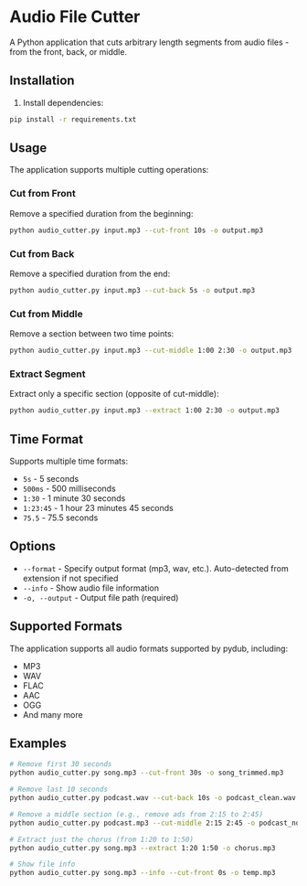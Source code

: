 # Audio File Cutter

A Python application that cuts arbitrary length segments from audio files - from the front, back, or middle.

## Installation

1. Install dependencies:
```bash
pip install -r requirements.txt
```

## Usage

The application supports multiple cutting operations:

### Cut from Front
Remove a specified duration from the beginning:
```bash
python audio_cutter.py input.mp3 --cut-front 10s -o output.mp3
```

### Cut from Back  
Remove a specified duration from the end:
```bash
python audio_cutter.py input.mp3 --cut-back 5s -o output.mp3
```

### Cut from Middle
Remove a section between two time points:
```bash
python audio_cutter.py input.mp3 --cut-middle 1:00 2:30 -o output.mp3
```

### Extract Segment
Extract only a specific section (opposite of cut-middle):
```bash
python audio_cutter.py input.mp3 --extract 1:00 2:30 -o output.mp3
```

## Time Format

Supports multiple time formats:
- `5s` - 5 seconds
- `500ms` - 500 milliseconds  
- `1:30` - 1 minute 30 seconds
- `1:23:45` - 1 hour 23 minutes 45 seconds
- `75.5` - 75.5 seconds

## Options

- `--format` - Specify output format (mp3, wav, etc.). Auto-detected from extension if not specified
- `--info` - Show audio file information
- `-o, --output` - Output file path (required)

## Supported Formats

The application supports all audio formats supported by pydub, including:
- MP3
- WAV
- FLAC
- AAC
- OGG
- And many more

## Examples

```bash
# Remove first 30 seconds
python audio_cutter.py song.mp3 --cut-front 30s -o song_trimmed.mp3

# Remove last 10 seconds  
python audio_cutter.py podcast.wav --cut-back 10s -o podcast_clean.wav

# Remove a middle section (e.g., remove ads from 2:15 to 2:45)
python audio_cutter.py podcast.mp3 --cut-middle 2:15 2:45 -o podcast_no_ads.mp3

# Extract just the chorus (from 1:20 to 1:50)
python audio_cutter.py song.mp3 --extract 1:20 1:50 -o chorus.mp3

# Show file info
python audio_cutter.py song.mp3 --info --cut-front 0s -o temp.mp3
```